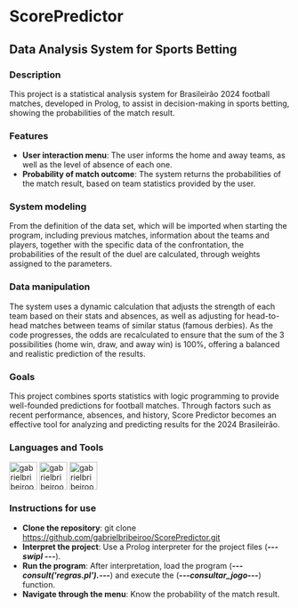 # ScorePredictor

## Data Analysis System for Sports Betting

### Description
This project is a statistical analysis system for Brasileirão 2024 football matches, developed in Prolog, to assist in decision-making in sports betting, showing the probabilities of the match result.

### Features
- **User interaction menu**: The user informs the home and away teams, as well as the level of absence of each one.
- **Probability of match outcome**: The system returns the probabilities of the match result, based on team statistics provided by the user.

### System modeling
From the definition of the data set, which will be imported when starting the program, including previous matches, information about the teams and players, together with the specific data of the confrontation, the probabilities of the result of the duel are calculated, through weights assigned to the parameters.

### Data manipulation
The system uses a dynamic calculation that adjusts the strength of each team based on their stats and absences, as well as adjusting for head-to-head matches between teams of similar status (famous derbies). As the code progresses, the odds are recalculated to ensure that the sum of the 3 possibilities (home win, draw, and away win) is 100%, offering a balanced and realistic prediction of the results.

### Goals
This project combines sports statistics with logic programming to provide well-founded predictions for football matches. Through factors such as recent performance, absences, and history, Score Predictor becomes an effective tool for analyzing and predicting results for the 2024 Brasileirão.

### Languages and Tools
<div style="display: inline_block"><cbr>
  <img align = "top" alt = "gabrielbribeiroo_Prolog" height = "50" width = "50" src="https://cdn.jsdelivr.net/gh/devicons/devicon/icons/prolog/prolog-original.svg" />
  <img align = "top" alt = "gabrielbribeiroo_VSCode" height = "50" width = "50" src="https://cdn.jsdelivr.net/gh/devicons/devicon/icons/vscode/vscode-original.svg" />
  <img align = "top" alt = "gabrielbribeiroo_PowerShell" height = "50" width = "50" src="https://cdn.jsdelivr.net/gh/devicons/devicon/icons/powershell/powershell-original.svg" />
</div>

### Instructions for use
- **Clone the repository**: git clone https://github.com/gabrielbribeiroo/ScorePredictor.git
- **Interpret the project**: Use a Prolog interpreter for the project files (***--- swipl ---***).  
- **Run the program**: After interpretation, load the program (***---consult('regras.pl').---***) and execute the (***---consultar_jogo---***) function.
- **Navigate through the menu**: Know the probability of the match result.
